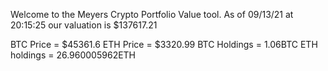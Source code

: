 Welcome to the Meyers Crypto Portfolio Value tool. 
As of 09/13/21 at 20:15:25 our valuation is $137617.21 

BTC Price = $45361.6
 ETH Price = $3320.99
BTC Holdings = 1.06BTC
 ETH holdings = 26.960005962ETH 
